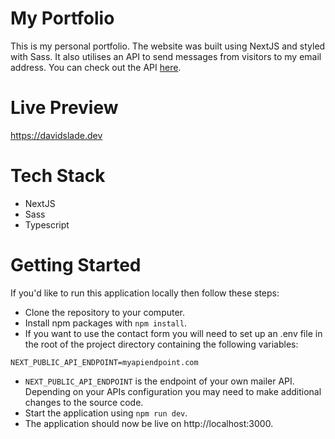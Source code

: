 # My Portfolio 

This is my personal portfolio. The website was built using NextJS and styled with Sass. It also utilises an API to send messages from visitors to my email address. You can check out the API [here](https://github.com/Fenroe/fenpi).

# Live Preview

https://davidslade.dev

# Tech Stack

* NextJS
* Sass
* Typescript

# Getting Started

If you'd like to run this application locally then follow these steps:

* Clone the repository to your computer.
* Install npm packages with `npm install`.
* If you want to use the contact form you will need to set up an .env file in the root of the project directory containing the following variables:
```
NEXT_PUBLIC_API_ENDPOINT=myapiendpoint.com
```
* `NEXT_PUBLIC_API_ENDPOINT` is the endpoint of your own mailer API. Depending on your APIs configuration you may need to make additional changes to the source code.
* Start the application using `npm run dev`.
* The application should now be live on http://localhost:3000.